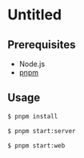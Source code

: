 # Untitled

## Prerequisites

- Node.js
- [pnpm](https://pnpm.io/installation#using-npm)

## Usage

```sh
$ pnpm install

$ pnpm start:server

$ pnpm start:web
```

